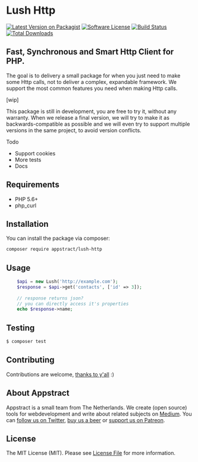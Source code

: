 # Lush Http

[![Latest Version on Packagist](https://img.shields.io/packagist/v/appstract/lush-http.svg?style=flat-square)](https://packagist.org/packages/appstract/lush-http)
[![Software License](https://img.shields.io/badge/license-MIT-brightgreen.svg?style=flat-square)](LICENSE.md)
[![Build Status](https://img.shields.io/travis/appstract/lush-http/master.svg?style=flat-square)](https://travis-ci.org/appstract/lush-http)
[![Total Downloads](https://img.shields.io/packagist/dt/appstract/lush-http.svg?style=flat-square)](https://packagist.org/packages/appstract/lush-http)

## Fast, Synchronous and Smart Http Client for PHP.

The goal is to delivery a small package for when you just need to make some Http calls, not to deliver a complex, expandable framework. 
We support the most common features you need when making Http calls.

[wip]

This package is still in development, you are free to try it, without any warranty.
When we release a final version, we will try to make it as backwards-compatible as possible and we will even try to support multiple versions in the same project, to avoid version conflicts.

Todo
- Support cookies
- More tests
- Docs

## Requirements
- PHP 5.6+
- php_curl

## Installation

You can install the package via composer:

``` bash
composer require appstract/lush-http
```

## Usage

``` php
    $api = new Lush('http://example.com');
    $response = $api->get('contacts', ['id' => 3]);
    
    // response returns json?
    // you can directly access it's properties
    echo $response->name;
```

## Testing

``` bash
$ composer test
```

## Contributing

Contributions are welcome, [thanks to y'all](https://github.com/appstract/lush-http/graphs/contributors) :)

## About Appstract

Appstract is a small team from The Netherlands. We create (open source) tools for webdevelopment and write about related subjects on [Medium](https://medium.com/appstract). You can [follow us on Twitter](https://twitter.com/teamappstract), [buy us a beer](https://www.paypal.me/teamappstract/10) or [support us on Patreon](https://www.patreon.com/appstract).

## License

The MIT License (MIT). Please see [License File](LICENSE.md) for more information.
